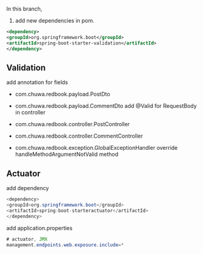 In this branch,
1. add new dependencies in pom.
```xml
<dependency>
<groupId>org.springframework.boot</groupId>
<artifactId>spring-boot-starter-validation</artifactId>
</dependency>
```

## Validation
add annotation for fields
* com.chuwa.redbook.payload.PostDto

* com.chuwa.redbook.payload.CommentDto
  add @Valid for RequestBody in controller

* com.chuwa.redbook.controller.PostController

* com.chuwa.redbook.controller.CommentController

* com.chuwa.redbook.exception.GlobalExceptionHandler override handleMethodArgumentNotValid method

## Actuator

add dependency

```java
<dependency>
<groupId>org.springframework.boot</groupId>
<artifactId>spring-boot-starteractuator</artifactId>
</dependency>
```

add application.properties

```java
# actuator, JMX
management.endpoints.web.exposure.include=*
```

